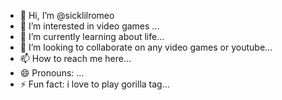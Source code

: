 - 👋 Hi, I’m @sicklilromeo
- 👀 I’m interested in video games ...
- 🌱 I’m currently learning about life...
- 💞️ I’m looking to collaborate on any video games or youtube...
- 📫 How to reach me here...
- 😄 Pronouns: ...
- ⚡ Fun fact: i love to play gorilla tag...

<!---
sicklilromeo/sicklilromeo is a ✨ special ✨ repository because its `README.md` (this file) appears on your GitHub profile.
You can click the Preview link to take a look at your changes.
--->
